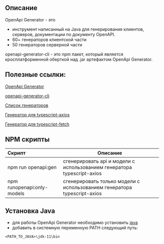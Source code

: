 ## Описание

OpenApi Generator - это

- инструмент написанный на Java для генерирования клиентов, серверов, документации по документу OpenAPI.
- 60+ генераторов клиентской части
- 50 генераторов серверной части

openapi-generator-cli - это npm пакет, который является кросплатформенной оберткой над .jar артефактом OpenApi Generator.

## Полезные ссылки:

[OpenApi Generator](https://openapi-generator.tech/docs/installation)

[openapi-generator-cli](https://www.npmjs.com/package/@openapitools/openapi-generator-cli)

[Список генераторов](https://openapi-generator.tech/docs/generators)

[Генератор для typescript-axios](https://openapi-generator.tech/docs/generators/typescript-axios/)

[Генератор для typescript-fetch](https://openapi-generator.tech/docs/generators/typescript-fetch/)

## NPM скрипты

| Скрипт                     | Описание                                                                 |
| :------------------------- | ------------------------------------------------------------------------ |
| npm run openapi:gen        | сгенерировать api и модели с использованием генератора typescript-axios  |
| npm runopenapi:only-models | сгенерировать только модели с использованием генератора typescript-axios |

## Установка Java

- для работы OpenApi Generator необходимо установить [java](https://jdk.java.net/archive/)
- добавить в системную переменную PATH следующий путь:

```
<PATH_TO_JAVA>\jdk-11\bin
```
